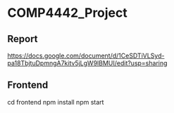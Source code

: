 # COMP4442_Project

## Report 
https://docs.google.com/document/d/1CeSDTiVLSyd-pa18TbjtuDpmngA7kitv5jLgW9lBMUI/edit?usp=sharing

## Frontend

cd frontend
npm install
npm start